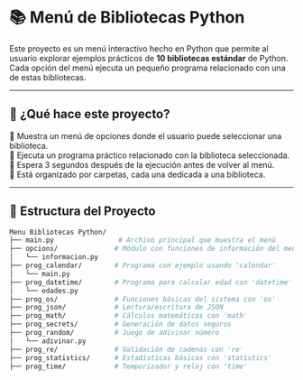 # 📚 Menú de Bibliotecas Python

Este proyecto es un menú interactivo hecho en Python que permite al usuario explorar ejemplos prácticos de **10 bibliotecas estándar** de Python. Cada opción del menú ejecuta un pequeño programa relacionado con una de estas bibliotecas.

---

## 🚀 ¿Qué hace este proyecto?

🔹 Muestra un menú de opciones donde el usuario puede seleccionar una biblioteca.  
🔹 Ejecuta un programa práctico relacionado con la biblioteca seleccionada.  
🔹 Espera 3 segundos después de la ejecución antes de volver al menú.  
🔹 Está organizado por carpetas, cada una dedicada a una biblioteca.

---

## 📁 Estructura del Proyecto

```bash
Menu Bibliotecas Python/
├── main.py                # Archivo principal que muestra el menú
├── opcions/              # Módulo con funciones de información del menú
│   └── informacion.py
├── prog_calendar/        # Programa con ejemplo usando 'calendar'
│   └── main.py
├── prog_datetime/        # Programa para calcular edad con 'datetime'
│   └── edades.py
├── prog_os/              # Funciones básicas del sistema con 'os'
├── prog_json/            # Lectura/escritura de JSON
├── prog_math/            # Cálculos matemáticos con 'math'
├── prog_secrets/         # Generación de datos seguros
├── prog_random/          # Juego de adivinar número
│   └── adivinar.py
├── prog_re/              # Validación de cadenas con 're'
├── prog_statistics/      # Estadísticas básicas con 'statistics'
├── prog_time/            # Temporizador y reloj con 'time'
